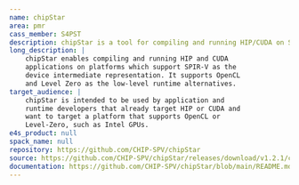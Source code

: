 ```yaml
---
name: chipStar
area: pmr
cass_member: S4PST
description: chipStar is a tool for compiling and running HIP/CUDA on SPIR-V via OpenCL or Level Zero APIs.
long_description: |
    chipStar enables compiling and running HIP and CUDA
    applications on platforms which support SPIR-V as the
    device intermediate representation. It supports OpenCL
    and Level Zero as the low-level runtime alternatives.
target_audience: |
    chipStar is intended to be used by application and
    runtime developers that already target HIP or CUDA and
    want to target a platform that supports OpenCL or
    Level-Zero, such as Intel GPUs.
e4s_product: null
spack_name: null
repository: https://github.com/CHIP-SPV/chipStar
source: https://github.com/CHIP-SPV/chipStar/releases/download/v1.2.1/chipStar-v1.2.1.tar.gz
documentation: https://github.com/CHIP-SPV/chipStar/blob/main/README.md
---
```

